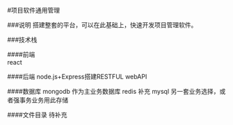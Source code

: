 #项目软件通用管理

###说明
搭建整套的平台，可以在此基础上，快速开发项目管理软件。

###技术栈

####前端  
react

####后端
node.js+Express搭建RESTFUL webAPI

####数据库
mongodb 作为主业务数据库
redis   补充
mysql   另一套业务选择，或者强事务业务用此存储

####文件目录
待补充
